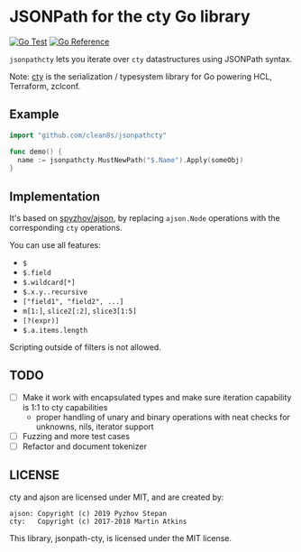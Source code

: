 # JSONPath for the cty Go library

[![Go Test](https://github.com/clean8s/jsonpathcty/actions/workflows/go.yml/badge.svg)](https://github.com/clean8s/jsonpathcty/actions/workflows/go.yml)
[![Go Reference](https://pkg.go.dev/badge/github.com/clean8s/jsonpathcty.svg)](https://pkg.go.dev/github.com/clean8s/jsonpathcty)

`jsonpathcty` lets you iterate over `cty` datastructures using JSONPath syntax.

Note: [cty](https://github.com/zclconf/go-cty/) is the serialization / typesystem library
for Go powering HCL, Terraform, zclconf.

## Example

```go
import "github.com/clean8s/jsonpathcty"

func demo() {
  name := jsonpathcty.MustNewPath("$.Name").Apply(someObj)
}
```

## Implementation

It's based on [spyzhov/ajson](https://github.com/spyzhov/ajson), by replacing
`ajson.Node` operations with the corresponding `cty` operations.

You can use all features:

* `$`
* `$.field`
* `$.wildcard[*]`
* `$.x.y..recursive`
* `["field1", "field2", ...]`
* `m[1:]`, `slice2[:2]`, `slice3[1:5]`
* `[?(expr)]`
* `$.a.items.length`

Scripting outside of filters is not allowed.

## TODO

* [ ] Make it work with encapsulated types and make sure iteration capability is 1:1 to cty capabilities
  * proper handling of unary and binary operations with neat checks for unknowns, nils, iterator support
* [ ] Fuzzing and more test cases
* [ ] Refactor and document tokenizer

## LICENSE

cty and ajson are licensed under MIT, and are created by:

    ajson: Copyright (c) 2019 Pyzhov Stepan
    cty:   Copyright (c) 2017-2018 Martin Atkins

This library, jsonpath-cty, is licensed under the MIT license.
